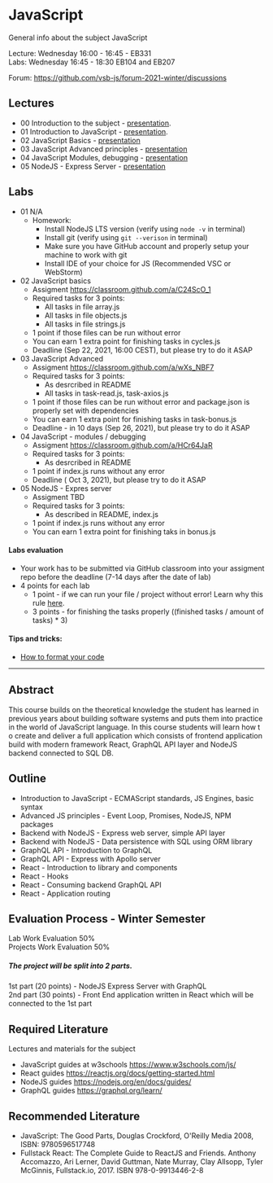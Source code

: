 # JavaScript
General info about the subject JavaScript

Lecture: Wednesday 16:00 - 16:45 - EB331  
Labs: Wednesday 16:45 - 18:30 EB104 and EB207

Forum: https://github.com/vsb-js/forum-2021-winter/discussions
## Lectures
- 00 Introduction to the subject - [presentation](https://docs.google.com/presentation/d/1vt6rgfyrKA48ku0H9lflifwOoDTe9mUhp1nBmYjmymg/edit?usp=sharing).
- 01 Introduction to JavaScript - [presentation](https://docs.google.com/presentation/d/1zB7jZ6AEbAVsUg-Eyf3Kf_CJg-gyach-BP5QgnEApBo/edit?usp=sharing).
- 02 JavaScript Basics - [presentation](https://docs.google.com/presentation/d/1QYYmIFhDvorQD1rP93QD1c1pK_ijDMVV8CETpe5eI5I/edit?usp=sharing)
- 03 JavaScript Advanced principles - [presentation](https://docs.google.com/presentation/d/1qmV0E9fpyqJy8xL_Bt09bVs7hl10TD2Ym3woSqQ6Kmk/edit?usp=sharing)
- 04 JavaScript Modules, debugging - [presentation](https://docs.google.com/presentation/d/1PRYeZAmywSd4pfirIPZQv6qic5ty5rUUBsh_6Lfux3I/edit?usp=sharing)
- 05 NodeJS - Express Server - [presentation](https://docs.google.com/presentation/d/1RZJXLhgdzBajMYx7RHfO8k6gByorKBxMe8V7G97OmG0/edit?usp=sharing)

## Labs

- 01 N/A
  -  Homework:
      - Install NodeJS LTS version (verify using `node -v` in terminal)
      - Install git (verify using `git --verison` in terminal)
      - Make sure you have GitHub account and properly setup your machine to work with git
      - Install IDE of your choice for JS (Recommended VSC or WebStorm)
- 02 JavaScript basics
  - Assigment https://classroom.github.com/a/C24ScO_1
  - Required tasks for 3 points:
     - All tasks in file array.js
     - All tasks in file objects.js
     - All tasks in file strings.js
  - 1 point if those files can be run without error
  - You can earn 1 extra point for finishing tasks in cycles.js
  - Deadline (Sep 22, 2021, 16:00 CEST), but please try to do it ASAP
- 03 JavaScript Advanced
  - Assigment https://classroom.github.com/a/wXs_NBF7
  - Required tasks for 3 points:
    - As desrcribed in README
    - All tasks in task-read.js, task-axios.js
  - 1 point if those files can be run without error and package.json is properly set with dependencies
  - You can earn 1 extra point for finishing tasks in task-bonus.js
  - Deadline - in 10 days (Sep 26, 2021), but please try to do it ASAP
- 04 JavaScript - modules / debugging 
  - Assigment https://classroom.github.com/a/HCr64JaR
  - Required tasks for 3 points:
    - As desrcribed in README
  - 1 point if index.js runs without any error 
  - Deadline ( Oct 3, 2021), but please try to do it ASAP
- 05 NodeJS - Expres server
  - Assigment TBD
  - Required tasks for 3 points:
    - As described in README, index.js
  - 1 point if index.js runs without any error
  - You can earn 1 extra point for finishing taks in bonus.js

#### Labs evaluation
- Your work has to be submitted via GitHub classroom into your assigment repo before the deadline (7-14 days after the date of lab)
- 4 points for each lab 
  - 1 point - if we can run your file / project without error! Learn why this rule [here](https://github.com/vsb-js/general/blob/main/CODERUNS.md).
  - 3 points - for finishing the tasks properly ((finished tasks / amount of tasks) * 3)



#### Tips and tricks:
- [How to format your code](https://github.com/vsb-js/forum-2021-winter/discussions/2)

---

## Abstract
This course builds on the theoretical knowledge the student has learned in previous years about building software systems and puts them into practice in the world of JavaScript language. In this course students will learn how t
o create and deliver a full application which consists of frontend application build with modern framework React, GraphQL API layer and NodeJS backend connected to SQL DB.

## Outline
- Introduction to JavaScript - ECMAScript standards, JS Engines, basic syntax
- Advanced JS principles - Event Loop, Promises, NodeJS, NPM packages
- Backend with NodeJS - Express web server, simple API layer
- Backend with NodeJS - Data persistence with SQL using ORM library
- GraphQL API - Introduction to GraphQL
- GraphQL API - Express with Apollo server
- React - Introduction to library and components
- React - Hooks
- React - Consuming backend GraphQL API
- React - Application routing 


## Evaluation Process - Winter Semester
Lab Work Evaluation 50%  
Projects Work Evaluation 50%

##### The project will be split into 2 parts. 
1st part (20 points) - NodeJS Express Server with GraphQL  
2nd part (30 points) - Front End application written in React which will be connected to the 1st part  

## Required Literature
Lectures and materials for the subject  
- JavaScript guides at w3schools https://www.w3schools.com/js/  
- React guides https://reactjs.org/docs/getting-started.html  
- NodeJS guides https://nodejs.org/en/docs/guides/  
- GraphQL guides https://graphql.org/learn/  

## Recommended Literature
- JavaScript: The Good Parts, Douglas Crockford, O'Reilly Media 2008, ISBN: 9780596517748
- Fullstack React: The Complete Guide to ReactJS and Friends. Anthony Accomazzo, Ari Lerner, David Guttman, Nate Murray, Clay Allsopp, Tyler McGinnis, Fullstack.io, 2017.  ISBN 978-0-9913446-2-8


